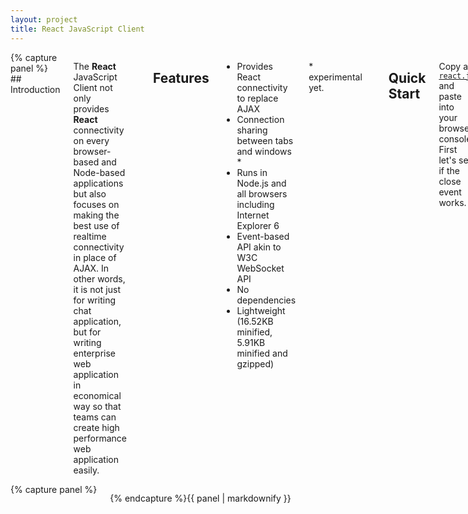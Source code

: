 ```yaml
---
layout: project
title: React JavaScript Client
---
```

<div class="row">
<div class="large-8 columns text">
{% capture panel %}
## Introduction

The **React** JavaScript Client not only provides **React** connectivity on every browser-based and Node-based applications but also focuses on making the best use of realtime connectivity in place of AJAX. In other words, it is not just for writing chat application, but for writing enterprise web application in economical way so that teams can create high performance web application easily.

---

## Features

* Provides React connectivity to replace AJAX
* Connection sharing between tabs and windows *
* Runs in Node.js and all browsers including Internet Explorer 6
* Event-based API akin to W3C WebSocket API
* No dependencies
* Lightweight (16.52KB minified, 5.91KB minified and gzipped)

\* experimental yet.

---

## Quick Start

Copy a [`react.js`](https://raw.githubusercontent.com/Atmosphere/react-javascript-client/master/react.js) and paste into your browser console. First let's see if the close event works.
 
```javascript
react.open("http://localhost:8000/react").on("close", function(reason) {
	console.log(reason);
});
```

Once you've received the close event, it's time to set up and run a react server on port 8000. If the server has started, you will be able to open connection normally.

```javascript
react.open("http://localhost:8000/react").on("open", function() {
	window.socket = this;
});
```

Once the open event is fired, you can access the above socket by `socket`. Have fun!
{% endcapture %}{{ panel | markdownify }}
</div>
<div class="large-4 columns text">
{% capture panel %}

{% endcapture %}{{ panel | markdownify }}
</div>
</div>